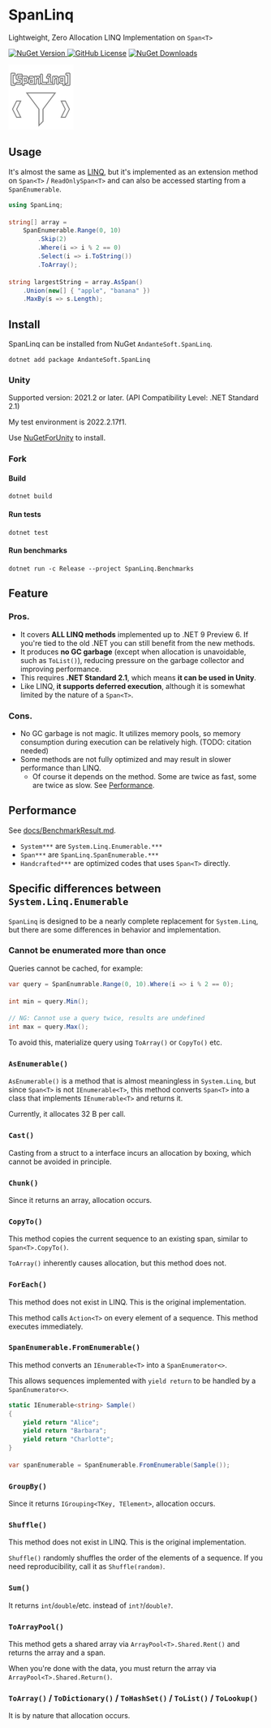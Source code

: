 # SpanLinq

Lightweight, Zero Allocation LINQ Implementation on `Span<T>`

<a href="https://www.nuget.org/packages/AndanteSoft.SpanLinq">![NuGet Version](https://img.shields.io/nuget/vpre/AndanteSoft.SpanLinq)
</a>
<a href="LICENSE">![GitHub License](https://img.shields.io/github/license/andanteyk/SpanLinq)</a>
<a href="https://www.nuget.org/packages/AndanteSoft.SpanLinq">![NuGet Downloads](https://img.shields.io/nuget/dt/AndanteSoft.SpanLinq)</a> 

![Logo](https://raw.githubusercontent.com/andanteyk/SpanLinq/main/SpanLinq.png)

## Usage

It's almost the same as [LINQ](https://learn.microsoft.com/en-us/dotnet/api/system.linq.enumerable?view=net-9.0), but it's implemented as an extension method on `Span<T>` / `ReadOnlySpan<T>` and can also be accessed starting from a `SpanEnumerable`.

```cs
using SpanLinq;

string[] array =
    SpanEnumerable.Range(0, 10)
        .Skip(2)
        .Where(i => i % 2 == 0)
        .Select(i => i.ToString())
        .ToArray();

string largestString = array.AsSpan()
    .Union(new[] { "apple", "banana" })
    .MaxBy(s => s.Length);
```

## Install

SpanLinq can be installed from NuGet `AndanteSoft.SpanLinq`.

```
dotnet add package AndanteSoft.SpanLinq 
```

### Unity

Supported version: 2021.2 or later. (API Compatibility Level: .NET Standard 2.1)

My test environment is 2022.2.17f1.

Use [NuGetForUnity](https://github.com/GlitchEnzo/NuGetForUnity) to install.

### Fork

#### Build

```
dotnet build
```

#### Run tests

```
dotnet test
```

#### Run benchmarks

```
dotnet run -c Release --project SpanLinq.Benchmarks
```

## Feature

### Pros.

* It covers **ALL LINQ methods** implemented up to .NET 9 Preview 6.
    If you're tied to the old .NET you can still benefit from the new methods.
* It produces **no GC garbage** (except when allocation is unavoidable, such as `ToList()`), reducing pressure on the garbage collector and improving performance.
* This requires **.NET Standard 2.1**, which means **it can be used in Unity**.
* Like LINQ, **it supports deferred execution**, although it is somewhat limited by the nature of a `Span<T>`.

### Cons.

* No GC garbage is not magic. It utilizes memory pools, so memory consumption during execution can be relatively high. (TODO: citation needed)
* Some methods are not fully optimized and may result in slower performance than LINQ.
    * Of course it depends on the method. Some are twice as fast, some are twice as slow. See [Performance](#Performance).

## Performance

See [docs/BenchmarkResult.md](docs/BenchmarkResult.md).

* `System***` are `System.Linq.Enumerable.***`
* `Span***` are `SpanLinq.SpanEnumerable.***`
* `Handcrafted***` are optimized codes that uses `Span<T>` directly. 

## Specific differences between `System.Linq.Enumerable`

`SpanLinq` is designed to be a nearly complete replacement for `System.Linq`, but there are some differences in behavior and implementation.

### Cannot be enumerated more than once

Queries cannot be cached, for example:

```cs
var query = SpanEnumrable.Range(0, 10).Where(i => i % 2 == 0);

int min = query.Min();

// NG: Cannot use a query twice, results are undefined
int max = query.Max();
```

To avoid this, materialize query using `ToArray()` or `CopyTo()` etc.

### `AsEnumerable()`

`AsEnumerable()` is a method that is almost meaningless in `System.Linq`, but since `Span<T>` is not `IEnumerable<T>`, this method converts `Span<T>` into a class that implements `IEnumerable<T>` and returns it.

Currently, it allocates 32 B per call.

### `Cast()`

Casting from a struct to a interface incurs an allocation by boxing, which cannot be avoided in principle.

### `Chunk()`

Since it returns an array, allocation occurs.

### `CopyTo()`

This method copies the current sequence to an existing span, similar to `Span<T>.CopyTo()`.

`ToArray()` inherently causes allocation, but this method does not.

### `ForEach()`

This method does not exist in LINQ. This is the original implementation.

This method calls `Action<T>` on every element of a sequence. This method executes immediately.

### `SpanEnumerable.FromEnumerable()`

This method converts an `IEnumerable<T>` into a `SpanEnumerator<>`.

This allows sequences implemented with `yield return` to be handled by a `SpanEnumerator<>`.

```cs
static IEnumerable<string> Sample()
{
    yield return "Alice";
    yield return "Barbara";
    yield return "Charlotte";
}

var spanEnumerable = SpanEnumerable.FromEnumerable(Sample());
```

### `GroupBy()`

Since it returns `IGrouping<TKey, TElement>`, allocation occurs.


### `Shuffle()`

This method does not exist in LINQ. This is the original implementation.

`Shuffle()` randomly shuffles the order of the elements of a sequence.
If you need reproducibility, call it as `Shuffle(random)`.

### `Sum()`

It returns `int`/`double`/etc. instead of `int?`/`double?`.

### `ToArrayPool()`

This method gets a shared array via `ArrayPool<T>.Shared.Rent()` and returns the array and a span.

When you're done with the data, you must return the array via `ArrayPool<T>.Shared.Return()`.

### `ToArray()` / `ToDictionary()` / `ToHashSet()` / `ToList()` / `ToLookup()`

It is by nature that allocation occurs.
